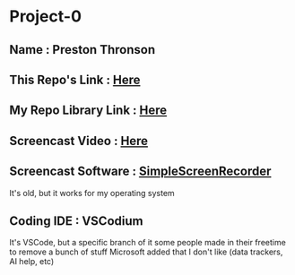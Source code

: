 # Project-0

## Name : Preston Thronson

## This Repo's Link : [Here](https://github.com/Prestonian1/Project-0)

## My Repo Library Link : [Here](https://github.com/Prestonian1?tab=repositories)

## Screencast Video : [Here](https://youtu.be/Fz_H8wpoQi4)

## Screencast Software : [SimpleScreenRecorder](https://www.maartenbaert.be/simplescreenrecorder/)
It's old, but it works for my operating system

## Coding IDE : VSCodium
It's VSCode, but a specific branch of it some people made in their freetime to remove a bunch of stuff Microsoft added that I don't like (data trackers, AI help, etc)